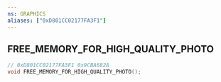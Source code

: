 ```yaml
---
ns: GRAPHICS
aliases: ["0xD801CC02177FA3F1"]
---
```

## FREE_MEMORY_FOR_HIGH_QUALITY_PHOTO

```c
// 0xD801CC02177FA3F1 0x9CBA682A
void FREE_MEMORY_FOR_HIGH_QUALITY_PHOTO();
```

